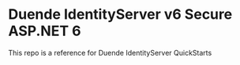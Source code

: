 # Duende IdentityServer v6 Secure ASP.NET 6

This repo is a reference for Duende IdentityServer QuickStarts
